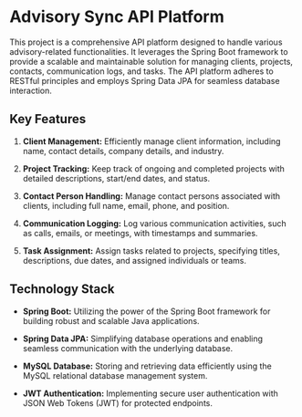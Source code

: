 # Advisory Sync API Platform

This project is a comprehensive API platform designed to handle various advisory-related functionalities. It leverages the Spring Boot framework to provide a scalable and maintainable solution for managing clients, projects, contacts, communication logs, and tasks. The API platform adheres to RESTful principles and employs Spring Data JPA for seamless database interaction.

## Key Features

1. **Client Management:**
   Efficiently manage client information, including name, contact details, company details, and industry.

2. **Project Tracking:**
   Keep track of ongoing and completed projects with detailed descriptions, start/end dates, and status.

3. **Contact Person Handling:**
   Manage contact persons associated with clients, including full name, email, phone, and position.

4. **Communication Logging:**
   Log various communication activities, such as calls, emails, or meetings, with timestamps and summaries.

5. **Task Assignment:**
   Assign tasks related to projects, specifying titles, descriptions, due dates, and assigned individuals or teams.

## Technology Stack

- **Spring Boot:**
  Utilizing the power of the Spring Boot framework for building robust and scalable Java applications.

- **Spring Data JPA:**
  Simplifying database operations and enabling seamless communication with the underlying database.

- **MySQL Database:**
  Storing and retrieving data efficiently using the MySQL relational database management system.

- **JWT Authentication:**
  Implementing secure user authentication with JSON Web Tokens (JWT) for protected endpoints.
